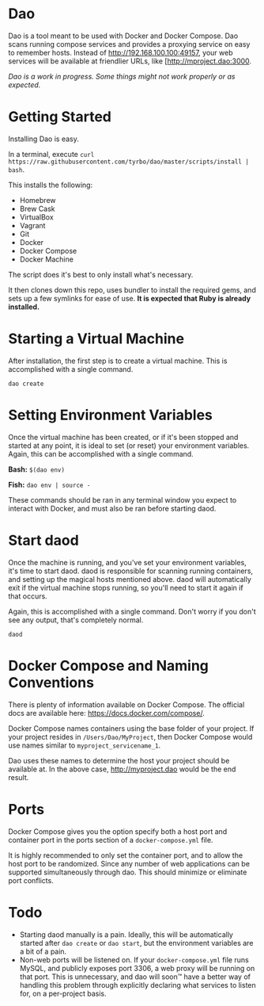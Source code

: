 # Dao

Dao is a tool meant to be used with Docker and Docker Compose. Dao scans running compose services and provides a proxying service on easy to remember hosts. Instead of http://192.168.100.100:49157, your web services will be available at friendlier URLs, like [http://mproject.dao:3000.

_Dao is a work in progress. Some things might not work properly or as expected._

# Getting Started

Installing Dao is easy.

In a terminal, execute `curl https://raw.githubusercontent.com/tyrbo/dao/master/scripts/install | bash`.

This installs the following:

* Homebrew
* Brew Cask
* VirtualBox
* Vagrant
* Git
* Docker
* Docker Compose
* Docker Machine

The script does it's best to only install what's necessary.

It then clones down this repo, uses bundler to install the required gems, and sets up a few symlinks for ease of use. **It is expected that Ruby is already installed.**

# Starting a Virtual Machine

After installation, the first step is to create a virtual machine. This is accomplished with a single command.

`dao create`

# Setting Environment Variables

Once the virtual machine has been created, or if it's been stopped and started at any point, it is ideal to set (or reset) your environment variables. Again, this can be accomplished with a single command.

**Bash:** `$(dao env)`

**Fish:** `dao env | source -`

These commands should be ran in any terminal window you expect to interact with Docker, and must also be ran before starting daod.

# Start daod

Once the machine is running, and you've set your environment variables, it's time to start daod.
daod is responsible for scanning running containers, and setting up the magical hosts mentioned above.
daod will automatically exit if the virtual machine stops running, so you'll need to start it again if that occurs.

Again, this is accomplished with a single command. Don't worry if you don't see any output, that's completely normal.

`daod`

# Docker Compose and Naming Conventions

There is plenty of information available on Docker Compose. The official docs are available here: https://docs.docker.com/compose/.

Docker Compose names containers using the base folder of your project. If your project resides in `/Users/Dao/MyProject`, then Docker Compose would use names similar to `myproject_servicename_1`.

Dao uses these names to determine the host your project should be available at. In the above case, http://myproject.dao would be the 
end result.

# Ports

Docker Compose gives you the option specify both a host port and container port in the ports section of a `docker-compose.yml` file.

It is highly recommended to only set the container port, and to allow the host port to be randomized. Since any number of web applications can be supported simultaneously through dao. This should minimize or eliminate port conflicts.

# Todo

* Starting daod manually is a pain. Ideally, this will be automatically started after `dao create` or `dao start`, but the environment variables are a bit of a pain.
* Non-web ports will be listened on. If your `docker-compose.yml` file runs MySQL, and publicly exposes port 3306, a web proxy will be running on that port. This is unnecessary, and dao will soon™ have a better way of handling this problem through explicitly declaring what services to listen for, on a per-project basis.
